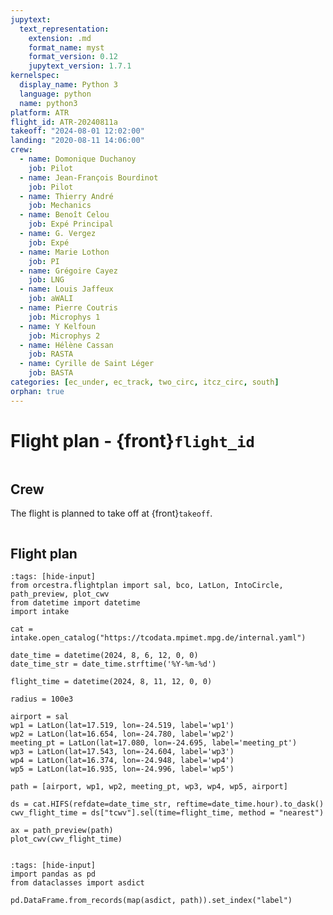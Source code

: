 ```yaml
---
jupytext:
  text_representation:
    extension: .md
    format_name: myst
    format_version: 0.12
    jupytext_version: 1.7.1
kernelspec:
  display_name: Python 3
  language: python
  name: python3
platform: ATR
flight_id: ATR-20240811a
takeoff: "2024-08-01 12:02:00"
landing: "2020-08-11 14:06:00"
crew:
  - name: Domonique Duchanoy
    job: Pilot
  - name: Jean-François Bourdinot
    job: Pilot
  - name: Thierry André
    job: Mechanics
  - name: Benoît Celou
    job: Expé Principal
  - name: G. Vergez 
    job: Expé 
  - name: Marie Lothon 
    job: PI
  - name: Grégoire Cayez
    job: LNG
  - name: Louis Jaffeux
    job: aWALI
  - name: Pierre Coutris
    job: Microphys 1
  - name: Y Kelfoun
    job: Microphys 2
  - name: Hélène Cassan
    job: RASTA
  - name: Cyrille de Saint Léger
    job: BASTA
categories: [ec_under, ec_track, two_circ, itcz_circ, south]
orphan: true
---
```


# Flight plan - {front}`flight_id`

```{badges}
```

## Crew

The flight is planned to take off at {front}`takeoff`.

```{crew}
```

## Flight plan

```{code-cell} python3
:tags: [hide-input]
from orcestra.flightplan import sal, bco, LatLon, IntoCircle, path_preview, plot_cwv
from datetime import datetime
import intake

cat = intake.open_catalog("https://tcodata.mpimet.mpg.de/internal.yaml")

date_time = datetime(2024, 8, 6, 12, 0, 0)
date_time_str = date_time.strftime('%Y-%m-%d')

flight_time = datetime(2024, 8, 11, 12, 0, 0)

radius = 100e3

airport = sal
wp1 = LatLon(lat=17.519, lon=-24.519, label='wp1')
wp2 = LatLon(lat=16.654, lon=-24.780, label='wp2')
meeting_pt = LatLon(lat=17.080, lon=-24.695, label='meeting_pt')
wp3 = LatLon(lat=17.543, lon=-24.604, label='wp3')
wp4 = LatLon(lat=16.374, lon=-24.948, label='wp4')
wp5 = LatLon(lat=16.935, lon=-24.996, label='wp5')

path = [airport, wp1, wp2, meeting_pt, wp3, wp4, wp5, airport]

ds = cat.HIFS(refdate=date_time_str, reftime=date_time.hour).to_dask()
cwv_flight_time = ds["tcwv"].sel(time=flight_time, method = "nearest")

ax = path_preview(path)
plot_cwv(cwv_flight_time)


```

```{code-cell} python3
:tags: [hide-input]
import pandas as pd
from dataclasses import asdict

pd.DataFrame.from_records(map(asdict, path)).set_index("label")
```
